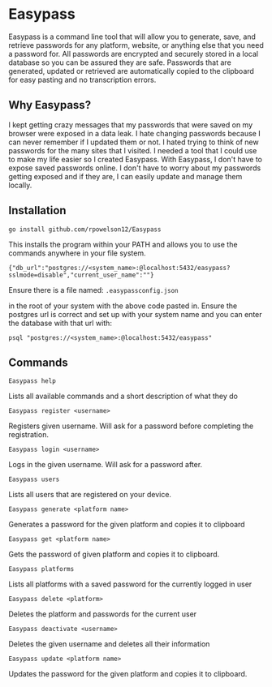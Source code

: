 # Easypass

Easypass is a command line tool that will allow you to generate, save, and retrieve passwords for any platform, website, or anything else that you need a password for. All passwords are encrypted and securely stored in a local database so you can be assured they are safe. Passwords that are generated, updated or retrieved are automatically copied to the clipboard for easy pasting and no transcription errors.

## Why Easypass?
I kept getting crazy messages that my passwords that were saved on my browser were exposed in a data leak. I hate changing passwords because I can never remember if I updated them or not. I hated trying to think of new passwords for the many sites that I visited. I needed a tool that I could use to make my life easier so I created Easypass. With Easypass, I don't have to expose saved passwords online. I don't have to worry about my passwords getting exposed and if they are, I can easily update and manage them locally. 

## Installation

    go install github.com/rpowelson12/Easypass

This installs the program within your PATH and allows you to use the commands anywhere in your file system.

```{"db_url":"postgres://<system_name>:@localhost:5432/easypass?sslmode=disable","current_user_name":""}```

Ensure there is a file named:
```.easypassconfig.json``` 

in the root of your system with the above code pasted in. Ensure the postgres url is correct and set up with your system name and you can enter the database with that url with:

```psql "postgres://<system_name>:@localhost:5432/easypass"```

## Commands

    Easypass help

Lists all available commands and a short description of what they do

    Easypass register <username>

Registers given username. Will ask for a password before completing the registration.

    Easypass login <username>

Logs in the given username. Will ask for a password after.

    Easypass users

Lists all users that are registered on your device.

    Easypass generate <platform name>

Generates a password for the given platform and copies it to clipboard

    Easypass get <platform name>

Gets the password of given platform and copies it to clipboard.

    Easypass platforms

Lists all platforms with a saved password for the currently logged in user

    Easypass delete <platform>

Deletes the platform and passwords for the current user

    Easypass deactivate <username>

Deletes the given username and deletes all their information

    Easypass update <platform name>

Updates the password for the given platform and copies it to clipboard.
